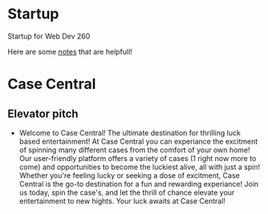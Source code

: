# Startup
Startup for Web Dev 260

Here are some [notes](/notes.md) that are helpfull!


# Case Central
## Elevator pitch

- Welcome to Case Central! The ultimate destination for thrilling luck based entertainment! At Case Central you can experiance the excitment of spinning many different cases from the comfort of your own home! Our user-friendly platform offers a variety of cases (1 right now more to come) and opportunities to become the luckiest alive, all with just a spin! Whether you're feeling lucky or seeking a dose of excitment, Case Central is the go-to destination for a fun and rewarding experiance! Join us today, spin the case's, and let the thrill of chance elevate your entertainment to new hights. Your luck awaits at Case Central!

